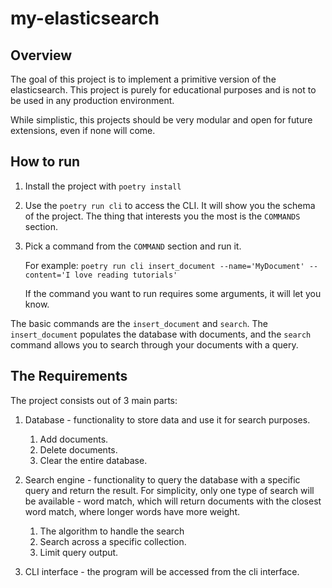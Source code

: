 # my-elasticsearch

## Overview

The goal of this project is to implement a primitive version of the elasticsearch. This project is purely for educational purposes and is not to be used in any production environment.

While simplistic, this projects should be very modular and open for future extensions, even if none will come.

## How to run

1. Install the project with `poetry install`
2. Use the `poetry run cli` to access the CLI. It will show you the schema of
   the project. The thing that interests you the most is the `COMMANDS` section.

3. Pick a command from the `COMMAND` section and run it.

   For example:
   `poetry run cli insert_document --name='MyDocument' --content='I love reading
tutorials'`

   If the command you want to run requires some arguments, it will let you know.

The basic commands are the `insert_document` and `search`. The `insert_document`
populates the database with documents, and the `search` command allows you to
search through your documents with a query.

## The Requirements

The project consists out of 3 main parts:

1. Database - functionality to store data and use it for search purposes.
   1. Add documents.
   2. Delete documents.
   3. Clear the entire database.
2. Search engine - functionality to query the database with a specific query and return the result.
   For simplicity, only one type of search will be available - word match, which will return documents with the closest word match, where longer words have more weight.

   1. The algorithm to handle the search
   2. Search across a specific collection.
   3. Limit query output.

3. CLI interface - the program will be accessed from the cli interface.
